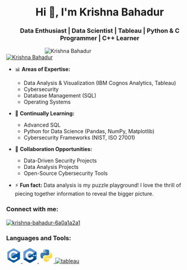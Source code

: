 <h1 align="center">Hi 👋, I'm Krishna Bahadur</h1>
<h3 align="center">Data Enthusiast | Data Scientist | Tableau | Python & C Programmer | C++ Learner</h3>

<img src="https://user-images.githubusercontent.com/your_github_username/your_gif_or_image.gif" alt="Krishna Bahadur" width="400" align="right"> 

<p align="left"> <a href="https://www.linkedin.com/in/krishna-bahadur-6a0a1a2a1" target="blank"><img src="https://img.shields.io/badge/LinkedIn-0077B5?style=for-the-badge&logo=linkedin&logoColor=white" alt="Krishna Bahadur" /></a> </p>

- 📊 **Areas of Expertise:**
    - Data Analysis & Visualization (IBM Cognos Analytics, Tableau)
    - Cybersecurity
    - Database Management (SQL)
    - Operating Systems

- 🌱 **Continually Learning:**
    - Advanced SQL
    - Python for Data Science (Pandas, NumPy, Matplotlib)
    - Cybersecurity Frameworks (NIST, ISO 27001)

- 🤝 **Collaboration Opportunities:**
    - Data-Driven Security Projects
    - Data Analysis Projects
    - Open-Source Cybersecurity Tools

- ⚡ **Fun fact:** Data analysis is my puzzle playground! I love the thrill of piecing together information to reveal the bigger picture.

<h3 align="left">Connect with me:</h3>
<p align="left">
<a href="https://www.linkedin.com/in/krishna-bahadur-6a0a1a2a1" target="blank"><img align="center" src="https://raw.githubusercontent.com/rahuldkjain/github-profile-readme-generator/master/src/images/icons/Social/linked-in-alt.svg" alt="krishna-bahadur-6a0a1a2a1" height="30" width="40" /></a>
</p>

<h3 align="left">Languages and Tools:</h3>
<p align="left"> <a href="https://www.cprogramming.com/" target="_blank" rel="noreferrer"> <img src="https://raw.githubusercontent.com/devicons/devicon/master/icons/c/c-original.svg" alt="c" width="40" height="40"/> </a> <a href="https://www.w3schools.com/cpp/" target="_blank" rel="noreferrer"> <img src="https://raw.githubusercontent.com/devicons/devicon/master/icons/cplusplus/cplusplus-original.svg" alt="cplusplus" width="40" height="40"/> </a> <a href="https://www.python.org" target="_blank" rel="noreferrer"> <img src="https://raw.githubusercontent.com/devicons/devicon/master/icons/python/python-original.svg" alt="python" width="40" height="40"/> </a> <a href="https://www.tableau.com/" target="_blank" rel="noreferrer"> <img src="https://www.vectorlogo.zone/logos/tableau_software/tableau_software-icon.svg" alt="tableau" width="40" height="40"/> </a> </p>

<p><img align="left" src="https://github-readme-stats.vercel.app/api/top-langs?username=your_github_username&show_icons=true&locale=en&layout=compact" alt="your_github_
